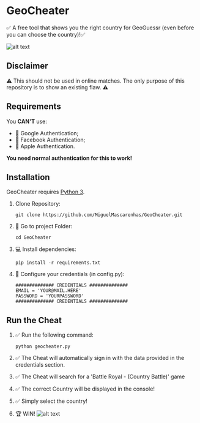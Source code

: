 # GeoCheater
✅ A free tool that shows you the right country for GeoGuessr (even before you can choose the country)!✅

![alt text](https://camo.githubusercontent.com/c495117bd2e4ac72feac3c6dac62da77f566c3c8d2f4790632d5504a72314a58/68747470733a2f2f696d322e657a6769662e636f6d2f746d702f657a6769662d322d6633343238666433346666662e676966 "GeoCheater")


## Disclaimer
⚠️ This should not be used in online matches. The only purpose of this repository is to show an existing flaw. ⚠️


## Requirements
You **CAN'T** use:
* 🔎 Google Authentication;
* 👤 Facebook Authentication;
* 🍎 Apple Authentication. 
 
**You need normal authentication for this to work!**


## Installation
GeoCheater requires [Python 3](https://www.python.org/downloads/release/python-379/).

1. Clone Repository:
    ```
    git clone https://github.com/MiguelMascarenhas/GeoCheater.git
    ```

2. 📂 Go to project Folder:
    ```
    cd GeoCheater
    ```

3. 💻 Install dependencies:
    ```
    pip install -r requirements.txt
    ```

4. 🔑 Configure your credentials (in config.py):
    ```
    ############## CREDENTIALS ##############
    EMAIL = 'YOUR@MAIL.HERE'
    PASSWORD = 'YOURPASSWORD'
    ############## CREDENTIALS ##############
    ```


## Run the Cheat

1. ✅  Run the following command:
    ```
    python geocheater.py
    ```
2. ✅ The Cheat will automatically sign in with the data provided in the credentials section.

3. ✅ The Cheat will search for a 'Battle Royal - (Country Battle)' game

4. ✅ The correct Country will be displayed in the console!

5. ✅ Simply select the country!

6. 🏆 WIN!
    ![alt text](https://www.linkpicture.com/q/win.png "WIN")    
